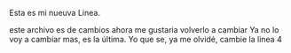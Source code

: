 Esta es mi nueuva Linea.

este archivo es de cambios
ahora me gustaria volverlo a cambiar
Ya no lo voy a cambiar mas, es la última.
Yo que se, ya me olvidé, cambie la linea 4
